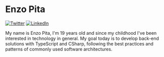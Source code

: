 # Enzo Pita

[![Twitter](https://img.shields.io/badge/-@enzopita-660077?style=flat-square&logo=twitter&logoColor=white&link=https://linkedin.com/in/enzopita)](https://twitter.com/enzopita)
[![LinkedIn](https://img.shields.io/badge/-Enzo%20Pita-660077?style=flat-square&logo=linkedin&logoColor=white&link=https://linkedin.com/in/enzopita)](https://linkedin.com/in/enzopita)

My name is Enzo Pita, I'm 19 years old and since my childhood I've been interested in technology in general. My goal today is to develop back-end solutions with TypeScript and CSharp, following the best practices and patterns of commonly used software architectures.
